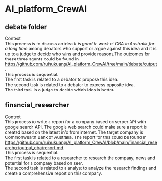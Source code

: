 # AI_platform_CrewAI   

## debate folder  
Context    
This process is to discuss an idea *It is good to work at CBA in Australia for a long time* among debators who support or argue against this idea and it is up to a judge to decide who wins and provide reasons.The outcomes for these three agents could be found in https://github.com/ruihukuang/AI_platform_CrewAI/tree/main/debate/output.    
This process is sequential.  
The first task is related to a debator to propose this idea.  
The second task is related to a debator to express opposite idea.  
The third task is a judge to decide which idea is better.    

## financial_researcher  
Context  
This process to write a report for a company based on serper API with google search API. The google web search could make sure a report is created based on the latest info from internet. The target company is Commonwealth Bank of Australia. The report for this could be found in https://github.com/ruihukuang/AI_platform_CrewAI/blob/main/financial_researcher/output_cba/report.md.  
This process is sequential.  
The first task is related to a researcher to research the company, news and potential for a company based on seer.   
The second task is related to a analyst to analyze the research findings and create a comprehensive report on this company. 




